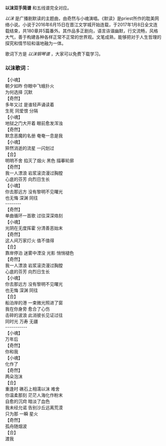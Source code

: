 

**以沫双手简谱** 和五线谱完全对应。

_以沫_
是广播剧默读的主题曲，由奇然与小魂演唱。《默读》是priest所作的耽美网络小说。小说于2016年6月15日在晋江文学城开始连载，于2017年1月8日全文连载结束，共180章并5篇番外。其作品多正剧向，语言诙谐幽默，行文流畅，风格大气，善于构建各种各样正常不正常的世界观。文笔成熟，能够把对于人生哲理的探究和情节较和谐地融为一体。

歌词下方是 _以沫钢琴谱_ ，大家可以免费下载学习。

### 以沫歌词：

【小魂】  
朝夕如昨 你眼中飞蛾扑火  
为何选择 沉默  
【奇然】  
多年又过 是谁轻声诵读着  
生死 同爱恨 分隔  
【小魂】  
地狱之门大开着 眼前愈发浑浊  
【奇然】  
默念恶魔的名册 奄奄一息是我  
【小魂】  
猝然消逝的流星 一闪划过  
【合】  
明明不舍 掐灭了烟火 黑色 描摹轮廓  
【奇然】  
我一人漂浪 岩浆滚烫漫过胸膛  
心底的芬芳 向烈日生长  
【小魂】  
你去那远方 没有黎明不见曙光  
也无悔 深渊 同往  
\--------  
【奇然】  
单曲循环一首歌 过往深深烙刻  
【小魂】  
光阴在无度挥霍 分清善恶始末  
【奇然】  
这人间万家灯火 值不值得  
【合】  
靠岸停泊 迷雾中湮没 光影 悄悄褪色  
【奇然】  
我一人漂浪 岩浆滚烫漫过胸膛  
心底的芬芳 向烈日生长  
【小魂】  
你去那远方 没有黎明不见曙光  
也无悔 深渊 同往  
【合】  
船泊岸的港 一束微光照进了窗  
我在你身旁 愈合了心伤  
击碎的波浪 此消彼长见证过往  
同时光 万寿 无疆  
\-----------  
【小魂】  
万年后  
【奇然】  
你和我  
【小魂】  
化作了  
【奇然】  
两朵泡沫  
【合】  
重逢时 礁石上相濡以沫 难舍  
你温柔那刻 茫茫人海化作粉末  
自愈的沉疴 暗淡了血色  
我未经允诺 告别沙丘远离荒漠  
只为那 一瞬 星火  
【奇然】  
孤舟随烟波  
【合】  
渡我

